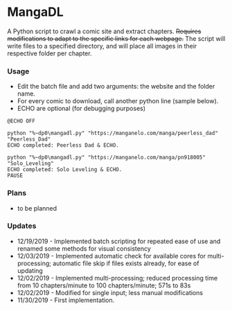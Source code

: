 # MangaDL
A Python script to crawl a comic site and extract chapters. ~~Requires modifications to adapt to the specific links for each webpage.~~ The script will write files to a specified directory, and will place all images in their respective folder per chapter.

### Usage

* Edit the batch file and add two arguments: the website and the folder name.
* For every comic to download, call another python line (sample below).
* ECHO are optional (for debugging purposes)
```batch
@ECHO OFF

python "%~dp0\mangadl.py" "https://manganelo.com/manga/peerless_dad" "Peerless_Dad"
ECHO completed: Peerless Dad & ECHO.

python "%~dp0\mangadl.py" "https://manganelo.com/manga/pn918005" "Solo_Leveling"
ECHO completed: Solo Leveling & ECHO.
PAUSE
```

### Plans

* to be planned

### Updates

* 12/19/2019 - Implemented batch scripting for repeated ease of use and renamed some methods for visual consistency
* 12/03/2019 - Implemented automatic check for available cores for multi-processing; automatic file skip if files exists already, for ease of updating
* 12/02/2019 - Implemented multi-processing; reduced processing time from 10 chapters/minute to 100 chapters/minute; 571s to 83s
* 12/02/2019 - Modified for single input; less manual modifications 
* 11/30/2019 - First implementation.

